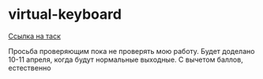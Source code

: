 # virtual-keyboard

[Ссылка на таск](https://github.com/rolling-scopes-school/tasks/blob/master/tasks/codejam-virtual-keyboard.md)

Просьба проверяющим пока не проверять мою работу. Будет доделано 10-11 апреля, когда будут нормальные выходные.
С вычетом баллов, естественно
